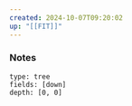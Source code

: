 ```yaml
---
created: 2024-10-07T09:20:02
up: "[[FIT]]"
---
```


### Notes
```breadcrumbs
type: tree
fields: [down]
depth: [0, 0]
```


